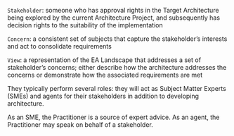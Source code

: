 `Stakeholder`: someone who has approval rights in the Target Architecture being explored by the current Architecture Project, and subsequently has decision rights to the suitability of the implementation

`Concern`: a consistent set of subjects that capture the stakeholder’s interests and act to consolidate requirements

`View`: a representation of the EA Landscape that addresses a set of stakeholder’s concerns; either describe how the architecture addresses the concerns or demonstrate how the associated requirements are met

They typically perform several roles: they will act as Subject Matter Experts (SMEs) and agents for their stakeholders in addition to developing architecture.

As an SME, the Practitioner is a source of expert advice. As an agent, the Practitioner may speak on behalf of a stakeholder.
